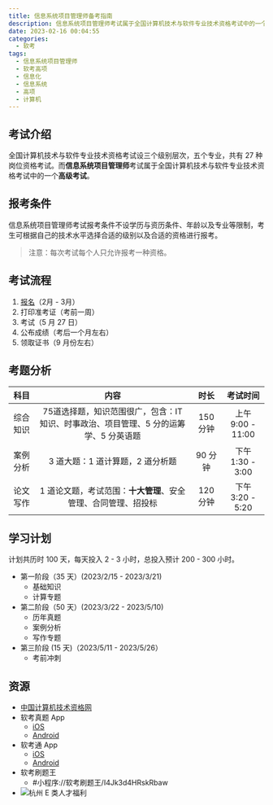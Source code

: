 ```yaml
---
title: 信息系统项目管理师备考指南
description: 信息系统项目管理师考试属于全国计算机技术与软件专业技术资格考试中的一个高级考试。
date: 2023-02-16 00:04:55
categories:
  - 软考
tags:
  - 信息系统项目管理师
  - 软考高项
  - 信息化
  - 信息系统
  - 高项
  - 计算机
---
```


<ins class="adsbygoogle" style="display:block; text-align:center;"  data-ad-layout="in-article" data-ad-format="fluid" data-ad-client="ca-pub-7962287588031867" data-ad-slot="2542544532"></ins><script> (adsbygoogle = window.adsbygoogle || []).push({});</script>

## 考试介绍

全国计算机技术与软件专业技术资格考试设三个级别层次，五个专业，共有 27 种岗位资格考试。而**信息系统项目管理师**考试属于全国计算机技术与软件专业技术资格考试中的一个**高级考试**。

## 报考条件

信息系统项目管理师考试报考条件不设学历与资历条件、年龄以及专业等限制，考生可根据自己的技术水平选择合适的级别以及合适的资格进行报考。

> 注意：每次考试每个人只允许报考一种资格。

## 考试流程

1. [报名](https://bm.ruankao.org.cn/sign/welcome)（2月 - 3月）
1. 打印准考证（考前一周）
1. 考试（5 月 27 日）
1. 公布成绩（考后一个月左右）
1. 领取证书（9 月份左右）

## 考题分析

|   科目   |                             内容                             |   时长   |        考试时间        |
| :------: | :----------------------------------------------------------: | :------: | :--------------------: |
| 综合知识 | 75道选择题，知识范围很广，包含：IT 知识、时事政治、项目管理、5 分的运筹学、5 分英语题 | 150 分钟 | 上午<br />9:00 - 11:00 |
| 案例分析 |               3 道大题：1 道计算题，2 道分析题               | 90 分钟  | 下午<br />1:30 - 3:00  |
| 论文写作 | 1 道论文题，考试范围：**十大管理**、安全管理、合同管理、招投标 | 120 分钟 | 下午<br />3:20 - 5:20  |

## 学习计划

计划共历时 100 天，每天投入 2 - 3 小时，总投入预计 200 - 300 小时。

- 第一阶段（35 天）(2023/2/15 - 2023/3/21)
  - 基础知识
  - 计算专题
- 第二阶段（50 天）(2023/3/22 - 2023/5/10)
  - 历年真题
  - 案例分析
  - 写作专题
- 第三阶段 (15 天)（2023/5/11 - 2023/5/26）
  - 考前冲刺

## 资源

- [中国计算机技术资格网](https://www.ruankao.org.cn/)
- 软考真题 App
  - [iOS](https://apps.apple.com/hk/app/%E8%BD%AF%E8%80%83%E7%9C%9F%E9%A2%98-2022%E4%BF%A1%E6%81%AF%E9%A1%B9%E7%9B%AE%E7%AE%A1%E7%90%86-%E7%B3%BB%E7%BB%9F%E9%9B%86%E6%88%90/id1468131830)
  - [Android](https://www.wandoujia.com/apps/7873801)
- 软考通 App
  - [iOS](https://apps.apple.com/cn/app/%E8%BD%AF%E8%80%83%E9%80%9A-2022%E5%B9%B4%E8%BD%AF%E4%BB%B6%E6%B0%B4%E5%B9%B3%E8%80%83%E8%AF%95%E6%8F%90%E5%88%86%E7%A5%9E%E5%99%A8/id1498444438)
  - [Android](https://www.wandoujia.com/apps/8095598)
- 软考刷题王
  - #小程序://软考刷题王/I4Jk3d4HRskRbaw
- ![杭州 E 类人才福利](https://cdn.jsdelivr.net/gh/youngjuning/images@main/1677062492249.png)

